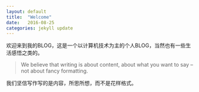 ```yaml
---
layout: default
title:  "Welcome"
date:   2016-08-25
categories: jekyll update
---
```

欢迎来到我的BLOG，这是一个以计算机技术为主的个人BLOG，当然也有一些生活感悟之类的。
>We believe that writing is about content, about what you want to say – not about fancy formatting.

我们坚信写作写的是内容，所思所想，而不是花样格式。

